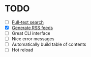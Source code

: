 # TODO
- [ ] [Full-text search](https://lunrjs.com/)
- [X] [Generate RSS feeds](https://validator.w3.org/feed/check.cgi)
- [ ] Great CLI interface
- [ ] Nice error messages
- [ ] Automatically build table of contents
- [ ] Hot reload
